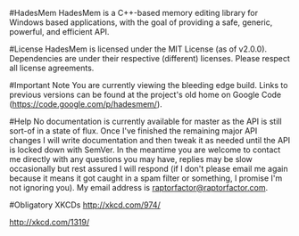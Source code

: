 #HadesMem
HadesMem is a C++-based memory editing library for Windows based applications, with the goal of providing a safe, generic, powerful, and efficient API.

#License
HadesMem is licensed under the MIT License (as of v2.0.0). Dependencies are under their respective (different) licenses. Please respect all license agreements.

#Important Note
You are currently viewing the bleeding edge build. Links to previous versions can be found at the project's old home on Google Code (https://code.google.com/p/hadesmem/).

#Help
No documentation is currently available for master as the API is still sort-of in a state of flux. Once I've finished the remaining major API changes I will write documentation and then tweak it as needed until the API is locked down with SemVer. In the meantime you are welcome to contact me directly with any questions you may have, replies may be slow occasionally but rest assured I will respond (if I don't please email me again because it means it got caught in a spam filter or something, I promise I'm not ignoring you). My email address is raptorfactor@raptorfactor.com.

#Obligatory XKCDs
http://xkcd.com/974/

http://xkcd.com/1319/
